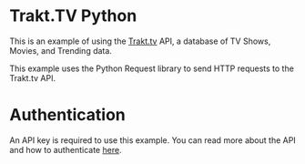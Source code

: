 # Trakt.TV Python

This is an example of using the [Trakt.tv](http://trakt.tv) API, a database of TV Shows, Movies, and Trending data.

This example uses the Python Request library to send HTTP requests to the Trakt.tv API.

# Authentication

An API key is required to use this example. You can read more about the API and how to authenticate [here](http://docs.trakt.apiary.io).